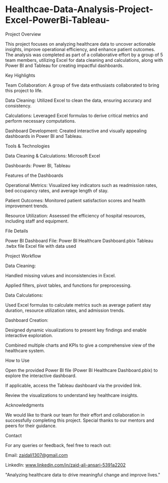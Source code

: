 # Healthcae-Data-Analysis-Project-Excel-PowerBi-Tableau-
Project Overview

This project focuses on analyzing healthcare data to uncover actionable insights, improve operational efficiency, and enhance patient outcomes. The analysis was completed as part of a collaborative effort by a group of 5 team members, utilizing Excel for data cleaning and calculations, along with Power BI and Tableau for creating impactful dashboards.

Key Highlights

Team Collaboration: A group of five data enthusiasts collaborated to bring this project to life.

Data Cleaning: Utilized Excel to clean the data, ensuring accuracy and consistency.

Calculations: Leveraged Excel formulas to derive critical metrics and perform necessary computations.

Dashboard Development: Created interactive and visually appealing dashboards in Power BI and Tableau.

Tools & Technologies

Data Cleaning & Calculations: Microsoft Excel

Dashboards: Power BI, Tableau

Features of the Dashboards

Operational Metrics: Visualized key indicators such as readmission rates, bed occupancy rates, and average length of stay.

Patient Outcomes: Monitored patient satisfaction scores and health improvement trends.

Resource Utilization: Assessed the efficiency of hospital resources, including staff and equipment.

File Details

Power BI Dashboard File: Power BI Healthcare Dashboard.pbix
Tableau .twbx file 
Excel file with data used

Project Workflow

Data Cleaning:

Handled missing values and inconsistencies in Excel.

Applied filters, pivot tables, and functions for preprocessing.

Data Calculations:

Used Excel formulas to calculate metrics such as average patient stay duration, resource utilization rates, and admission trends.

Dashboard Creation:

Designed dynamic visualizations to present key findings and enable interactive exploration.

Combined multiple charts and KPIs to give a comprehensive view of the healthcare system.

How to Use

Open the provided Power BI file (Power BI Healthcare Dashboard.pbix) to explore the interactive dashboard.

If applicable, access the Tableau dashboard via the provided link.

Review the visualizations to understand key healthcare insights.

Acknowledgments

We would like to thank our team for their effort and collaboration in successfully completing this project. Special thanks to our mentors and peers for their guidance.

Contact

For any queries or feedback, feel free to reach out:

Email: zaidali1307@gmail.com

LinkedIn: www.linkedin.com/in/zaid-ali-ansari-5391a2202

"Analyzing healthcare data to drive meaningful change and improve lives."
